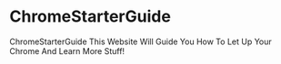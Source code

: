 # ChromeStarterGuide
ChromeStarterGuide This Website Will Guide You How To Let Up Your Chrome And Learn More Stuff!
